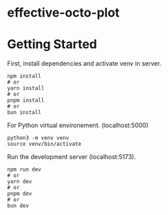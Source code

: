 # effective-octo-plot

# Getting Started
First, install dependencies and activate venv in server.
```
npm install
# or
yarn install
# or
pnpm install
# or
bun install
```

For Python virtual environement. (localhost:5000)
```
python3 -m venv venv
source venv/bin/activate
```

Run the development server (localhost:5173).
```
npm run dev
# or
yarn dev
# or
pnpm dev
# or
bun dev
```




